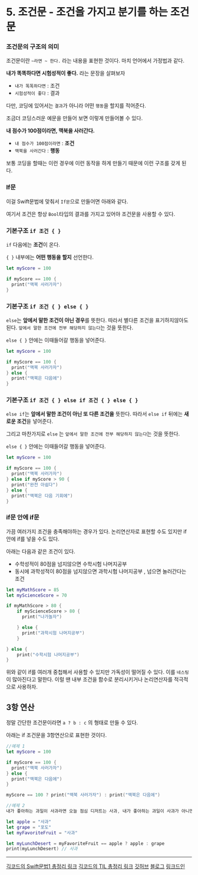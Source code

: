 # 5. 조건문 - 조건을 가지고 분기를 하는 조건문

### 조건문의 구조의 의미

조건문이란 `~라면 ~ 한다.` 라는 내용을 표현한 것이다. 마치 언어에서 가정법과 같다. 

**내가 똑똑하다면 시험성적이 좋다.** 라는 문장을 살펴보자

- `내가 똑똑하다면` : 조건
- `시험성적이 좋다` : 결과

다만, 코딩에 있어서는 `결과`가 아니라 어떤 `행동`을 할지를 적어준다. 

조금더 코딩스러운 예문을 만들어 보면 이렇게 만들어볼 수 있다.

**내 점수가 100점이라면, 맥북을 사러간다.** 

- `내 점수가 100점이라면` : **조건**
- `맥북을 사러간다` : **행동**

보통 코딩을 할때는 이런 경우에 이런 동작을 하게 만들기 때문에 이런 구조를 갖게 된다. 

### If문

이걸 Swift문법에 맞춰서 `If문`으로 만들어면 아래와 같다.

여기서 조건은 항상 `Bool`타입의 결과를 가지고 있어야 조건문을 사용할 수 있다.

### **기본구조** `if 조건 { }`

`if` 다음에는 **조건**이 온다. 

`{ }` 내부에는 **어떤 행동을 할지** 선언한다.

```swift
let myScore = 100

if myScore == 100 {
  print("맥북 사러가자")
}
```

### 기본구조 `if 조건 { } else { }`

`else`는 **앞에서 말한 조건이 아닌 경우**를 뜻한다.  따라서 별다른 조건을 표기하지않아도된다. `앞에서 말한 조건에 전부 해당하지 않는다`는 것을 뜻한다.

`else { }` 안에는 이때들어갈 행동을 넣어준다.

```swift
let myScore = 100

if myScore == 100 {
  print("맥북 사러가자")
} else {
  print("맥북은 다음에")
}
```

### 기본구조 `if 조건 { } else if 조건 { } else { }`

`else if`는 **앞에서 말한 조건이 아닌 또 다른 조건을** 뜻한다.  따라서 `else if` 뒤에는 **새로운 조건**을 넣어준다. 

그리고 마찬가지로 `else` 는 `앞에서 말한 조건에 전부 해당하지 않는다`는 것을 뜻한다.

`else { }` 안에는 이때들어갈 행동을 넣어준다.

```swift
let myScore = 100

if myScore == 100 {
  print("맥북 사러가자")
} else if myScore > 90 {
  print("완전 아쉽다")
} else {
  print("맥북은 다음 기회에")
}
```

### **if문 안에 if문**

가끔 여러가지 조건을 충족해야하는 경우가 있다. 논리연산자로 표현할 수도 있지만 if 안에 if를 넣을 수도 있다.

아래는 다음과 같은 조건이 있다.

- 수학성적이 80점을 넘지않으면 수학시험 나머지공부
- 동시에 과학성적이 80점을 넘지않으면 과학시험 나머지공부 , 넘으면 놀러간다는 조건

```swift
let myMathScore = 85
let myScienceScore = 70

if myMathScore > 80 {
    if myScienceScore > 80 {
      print("나가놀자")

    } else {
      print("과학시험 나머지공부")
    }

} else {
    print("수학시험 나머지공부")
}
```

위와 같이 if를 여러개 중첩해서 사용할 수 있지만 가독성이 떨어질 수 있다. 이를 `네스팅`이 많아진다고 말한다.  이럴 땐 내부 조건을 함수로 분리시키거나 논리연산자를 적극적으로 사용하자.

## 3항 연산

정말 간단한 조건문이라면 `a ? b : c` 의 형태로 만들 수 있다.

아래는 if 조건문을 3항연산으로 표현한 것이다.

```swift
//예제 1
let myScore = 100

if myScore == 100 {
  print("맥북 사러가자")
} else {
  print("맥북은 다음에")
}

myScore == 100 ? print("맥북 사러가자") : print("맥북은 다음에")

//예제 2
내가 좋아하는 과일이 사과라면 오늘 점심 디저트는 사과, 내가 좋아하는 과일이 사과가 아니면 포도를 먹는다.

let apple = "사과"
let grape = "포도"
let myFavoriteFruit = "사과"

let myLunchDesert = myFavoriteFruit == apple ? apple : grape
print(myLunchDesert) // 사과
```


---
[긱코드의 Swift문법1 총정리 링크](https://github.com/isGeekCode/TIL/blob/main/swift/Swift1.md)
[긱코드의 TIL 총정리 링크](https://github.com/isGeekCode/TIL)
[깃허브](https://github.com/isGeekCode/)
[블로그](https://h1guitar.tistory.com/)
[링크드인](https://www.linkedin.com/in/hyeonseok-bang-52b780235/)

